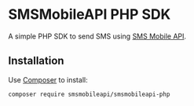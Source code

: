# SMSMobileAPI PHP SDK

A simple PHP SDK to send SMS using [SMS Mobile API](https://smsmobileapi.com).

## Installation

Use [Composer](https://getcomposer.org/) to install:

```bash
composer require smsmobileapi/smsmobileapi-php
